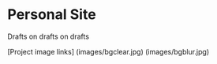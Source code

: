 # Personal Site

Drafts on drafts on drafts 




[Project image links]
(images/bgclear.jpg)
(images/bgblur.jpg)
